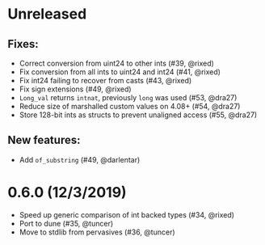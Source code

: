 # Unreleased

## Fixes:

* Correct conversion from uint24 to other ints (#39, @rixed)
* Fix conversion from all ints to uint24 and int24 (#41, @rixed)
* Fix int24 failing to recover from casts (#43, @rixed)
* Fix sign extensions (#49, @rixed)
* `Long_val` returns `intnat`, previously `long` was used (#53, @dra27)
* Reduce size of marshalled custom values on 4.08+ (#54, @dra27)
* Store 128-bit ints as structs to prevent unaligned access (#55, @dra27)

## New features:

* Add `of_substring` (#49, @darlentar)

# 0.6.0 (12/3/2019)

* Speed up generic comparison of int backed types (#34, @rixed)
* Port to dune (#35, @tuncer)
* Move to stdlib from pervasives (#36, @tuncer)
